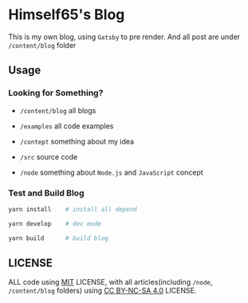 # Himself65's Blog

This is my own blog, using `Gatsby` to pre render.
And all post are under `/content/blog` folder

## Usage

### Looking for Something?

- `/content/blog` all blogs

- `/examples` all code examples

- `/contept` something about my idea

- `/src` source code

- `/node` something about `Node.js` and `JavaScript` concept

### Test and Build Blog

```bash
yarn install    # install all depend

yarn develop    # dev mode

yarn build      # build blog      
```

## LICENSE

ALL code using [MIT](LICENSE) LICENSE,
with all articles(including `/node`, `/content/blog` folders) using
[CC BY-NC-SA 4.0](https://creativecommons.org/licenses/by-nc-sa/4.0/)
LICENSE.
